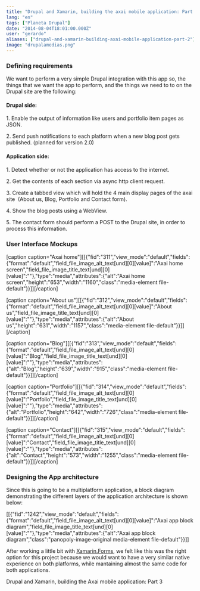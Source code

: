 ```yaml
---
title: "Drupal and Xamarin, building the axai mobile application: Part 2"
lang: "en"
tags: ["Planeta Drupal"]
date: "2014-08-04T18:01:00.000Z"
user: "gerardo"
aliases: ["drupal-and-xamarin-building-axai-mobile-application-part-2"]
image: "drupalamedias.png"
---
```


<h3>Defining requirements</h3><p>We want to perform a very simple Drupal integration with this app so, the things that we want the app to perform, and the things we need to to on the Drupal site are the following:</p><p></p><h4>Drupal side:</h4><p>1. Enable the output of information like users and portfolio item pages as JSON.</p><p>2. Send push notifications to each platform when a new blog post gets published. (planned for version 2.0)</p><p></p><h4>Application side:</h4><p>1. Detect whether or not the application has access to the internet.</p><p>2. Get the contents of each section via async http client request.</p><p>3. Create a tabbed view which will hold the 4 main display pages of the axai site&nbsp; (About us, Blog, Portfolio and Contact form).</p><p>4. Show the blog posts using a WebView.</p><p>5. The contact form should perform a POST to the Drupal site, in order to process this information.</p><p></p><h3>User Interface Mockups</h3><p></p>[caption caption="Axai home"][[{"fid":"311","view_mode":"default","fields":{"format":"default","field_file_image_alt_text[und][0][value]":"Axai home screen","field_file_image_title_text[und][0][value]":""},"type":"media","attributes":{"alt":"Axai home screen","height":"653","width":"1160","class":"media-element file-default"}}]][/caption]<p></p>[caption caption="About us"][[{"fid":"312","view_mode":"default","fields":{"format":"default","field_file_image_alt_text[und][0][value]":"About us","field_file_image_title_text[und][0][value]":""},"type":"media","attributes":{"alt":"About us","height":"631","width":"1157","class":"media-element file-default"}}]][/caption]<p></p>[caption caption="Blog"][[{"fid":"313","view_mode":"default","fields":{"format":"default","field_file_image_alt_text[und][0][value]":"Blog","field_file_image_title_text[und][0][value]":""},"type":"media","attributes":{"alt":"Blog","height":"639","width":"915","class":"media-element file-default"}}]][/caption]<p></p>[caption caption="Portfolio"][[{"fid":"314","view_mode":"default","fields":{"format":"default","field_file_image_alt_text[und][0][value]":"Portfolio","field_file_image_title_text[und][0][value]":""},"type":"media","attributes":{"alt":"Portfolio","height":"642","width":"726","class":"media-element file-default"}}]][/caption]<p></p>[caption caption="Contact"][[{"fid":"315","view_mode":"default","fields":{"format":"default","field_file_image_alt_text[und][0][value]":"Contact","field_file_image_title_text[und][0][value]":""},"type":"media","attributes":{"alt":"Contact","height":"573","width":"1255","class":"media-element file-default"}}]][/caption]<p></p><h3>Designing the App architecture</h3><p></p><p>Since this is going to be a multiplatform application, a block diagram demonstrating the different layers of the application architecture is shown below:</p><p>[[{"fid":"1242","view_mode":"default","fields":{"format":"default","field_file_image_alt_text[und][0][value]":"Axai app block diagram","field_file_image_title_text[und][0][value]":""},"type":"media","attributes":{"alt":"Axai app block diagram","class":"panopoly-image-original media-element file-default"}}]]</p><p>After working a little bit with <a href="http://developer.xamarin.com/guides/cross-platform/xamarin-forms/">Xamarin.Forms</a>, we felt like this was the right option for this project because we would want to have a very similar native experience on both platforms, while mantaining almost the same code for both applications.</p><p>Drupal and Xamarin, building the Axai mobile application: Part 3</p><p></p><p></p>